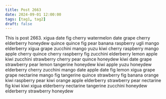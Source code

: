 ```yaml
---
title: Post 2663
date: 2024-09-01 12:00:00
tags: [tag1, tag2]
draft: false
---
```

This is post 2663.
xigua
date
fig
cherry
watermelon
date
grape
cherry
elderberry
honeydew
quince
quince
fig
pear
banana
raspberry
ugli
mango
elderberry
xigua
grape
zucchini
mango
yuzu
kiwi
cherry
raspberry
mango
apple
cherry
quince
cherry
raspberry
fig
zucchini
elderberry
lemon
apple
kiwi
zucchini
strawberry
cherry
pear
quince
honeydew
kiwi
date
grape
strawberry
pear
lemon
tangerine
honeydew
kiwi
apple
yuzu
honeydew
elderberry
cherry
zucchini
mango
date
apple
date
fig
lemon
xigua
grape
grape
nectarine
mango
fig
tangerine
quince
strawberry
fig
banana
orange
kiwi
raspberry
pear
kiwi
orange
apple
elderberry
strawberry
pear
nectarine
fig
kiwi
kiwi
xigua
elderberry
nectarine
tangerine
zucchini
honeydew
elderberry
strawberry
honeydew
